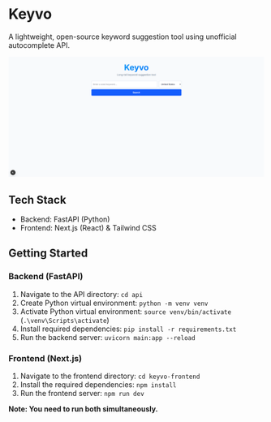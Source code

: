 # Keyvo

A lightweight, open-source keyword suggestion tool using unofficial autocomplete API.

![Keyvo Application Screenshot](./keyvo-screenshot.png)

## Tech Stack
- Backend: FastAPI (Python) 
- Frontend: Next.js (React) & Tailwind CSS

## Getting Started
### Backend (FastAPI)

1. Navigate to the API directory: ``cd api``
2. Create Python virtual environment: ``python -m venv venv``
3. Activate Python virtual environment: `source venv/bin/activate` (`.\venv\Scripts\activate`)
4. Install required dependencies: ``pip install -r requirements.txt``
5. Run the backend server: ``uvicorn main:app --reload``

### Frontend (Next.js)
1. Navigate to the frontend directory: ``cd keyvo-frontend``
2. Install the required dependencies: ``npm install``
3. Run the frontend server: ``npm run dev``

**Note: You need to run both simultaneously.**
